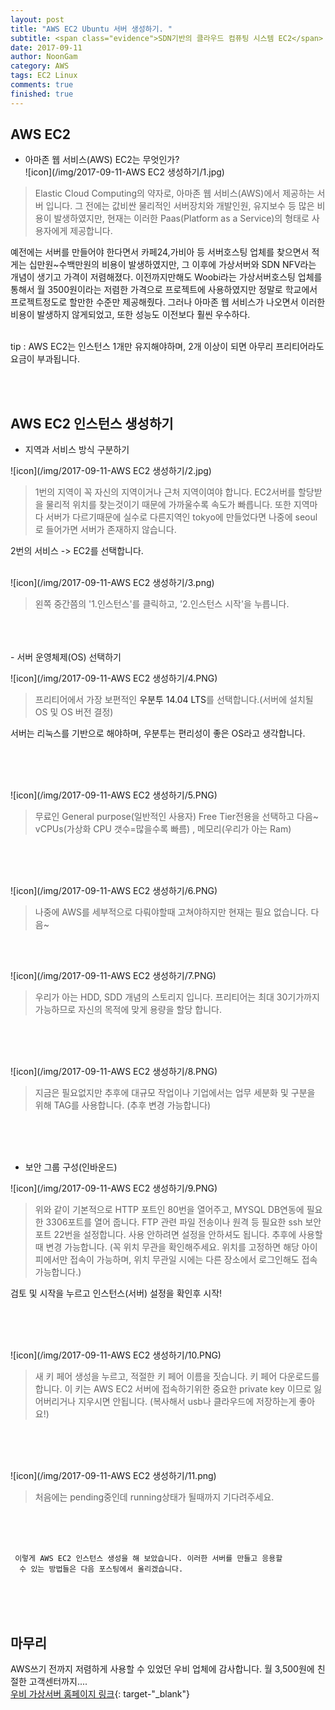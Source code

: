 ```yaml
---
layout: post
title: "AWS EC2 Ubuntu 서버 생성하기. "
subtitle: <span class="evidence">SDN기반의 클라우드 컴퓨팅 시스템 EC2</span>
date: 2017-09-11
author: NoonGam
category: AWS
tags: EC2 Linux
comments: true
finished: true
---
```

## AWS EC2

- 아마존 웹 서비스(AWS) EC2는 무엇인가? <br>
![icon](/img/2017-09-11-AWS EC2 생성하기/1.jpg)

> Elastic Cloud Computing의 약자로, 아마존 웹 서비스(AWS)에서 제공하는 서버 입니다. 그 전에는 값비싼 물리적인 서버장치와 개발인원, 유지보수 등
많은 비용이 발생하였지만, 현재는 이러한 Paas(Platform as a Service)의 형태로 사용자에게 제공합니다.

<a title="설명충">예전에는 서버를 만들어야 한다면서 카페24,가비아 등 서버호스팅 업체를 찾으면서 적게는 십만원~수백만원의
    비용이 발생하였지만, 그 이후에 가상서버와 SDN NFV라는 개념이 생기고 가격이 저렴해졌다. 이전까지만해도
    Woobi라는 가상서버호스팅 업체를 통해서 월 3500원이라는 저렴한 가격으로 프로젝트에 사용하였지만 정말로
    학교에서 프로젝트정도로 할만한 수준만 제공해줬다. 그러나 아마존 웹 서비스가 나오면서 이러한 비용이
    발생하지 않게되었고, 또한 성능도 이전보다 훨씬 우수하다.</a>

<br><span class="evidence">tip : AWS EC2는 인스턴스 1개만 유지해야하며, 2개 이상이 되면 아무리 프리티어라도 요금이 부과됩니다.</span>  

<br><br>

## AWS EC2 인스턴스 생성하기
- 지역과 서비스 방식 구분하기

![icon](/img/2017-09-11-AWS EC2 생성하기/2.jpg)

> 1번의 지역이 꼭 자신의 지역이거나 근처 지역이여야 합니다. EC2서버를 할당받을 물리적 위치를 찾는것이기 때문에
가까울수록 속도가 빠릅니다.
또한 지역마다 서버가 다르기때문에 실수로 다른지역인 tokyo에 만들었다면 나중에 seoul로 들어가면 서버가 존재하지 않습니다.

<span class="evidence">2번의 서비스 -> EC2를 선택합니다.</span>
<br>
<br>


![icon](/img/2017-09-11-AWS EC2 생성하기/3.png)

> 왼쪽 중간쯤의 '1.인스턴스'를 클릭하고, '2.인스턴스 시작'을 누릅니다.

<br>
<br>
<br>
- 서버 운영체제(OS) 선택하기

![icon](/img/2017-09-11-AWS EC2 생성하기/4.PNG)

>프리티어에서 가장 보편적인 <a>우분투 14.04 LTS</a>를 선택합니다.(서버에 설치될 OS 및 OS 버전 결정)

<span class="evidence">서버는 리눅스를 기반으로 해야하며, 우분투는 편리성이 좋은 OS라고 생각합니다.</span>

<br>
<br>
 <br>

 ![icon](/img/2017-09-11-AWS EC2 생성하기/5.PNG)

> 무료인 General purpose(일반적인 사용자) Free Tier전용을 선택하고 다음~
 vCPUs(가상화 CPU 갯수=많을수록 빠름) , 메모리(우리가 아는 Ram)

 <br>
 <br>
  <br>

  ![icon](/img/2017-09-11-AWS EC2 생성하기/6.PNG)

> 나중에 AWS를 세부적으로 다뤄야할때 고쳐야하지만 현재는 필요 없습니다. 다음~

<br>
<br>

  ![icon](/img/2017-09-11-AWS EC2 생성하기/7.PNG)
> 우리가 아는 HDD, SDD 개념의 스토리지 입니다. 프리티어는 최대 30기가까지 가능하므로 자신의 목적에 맞게
용량을 할당 합니다.

<br>
<br>
 <br>

  ![icon](/img/2017-09-11-AWS EC2 생성하기/8.PNG)
> 지금은 필요없지만 추후에 대규모 작업이나 기업에서는 업무 세분화 및 구분을 위해 TAG를 사용합니다.
(추후 변경 가능합니다)

<br>
<br>
<br>

- 보안 그룹 구성(인바운드)

![icon](/img/2017-09-11-AWS EC2 생성하기/9.PNG)

> 위와 같이 기본적으로 HTTP 포트인 80번을 열어주고, MYSQL DB연동에 필요한 3306포트를 열어 줍니다. FTP 관련 파일 전송이나 원격 등 필요한 ssh 보안 포트 22번을 설정합니다. 사용 안하려면 설정을 안하셔도 됩니다. 추후에 사용할때 변경 가능합니다.
(꼭 위치 무관을 확인해주세요. 위치를 고정하면 해당 아이피에서만 접속이 가능하며, 위치 무관일 시에는 다른 장소에서 로그인해도 접속 가능합니다.)


 <span class="evidence">검토 및 시작을 누르고 인스턴스(서버) 설정을 확인후 시작!</span>

<br>
<br>
<br>

   ![icon](/img/2017-09-11-AWS EC2 생성하기/10.PNG)
> 새 키 페어 생성을 누르고, 적절한 키 페어 이름을 짓습니다. 키 페어 다운로드를 합니다.
이 키는 AWS EC2 서버에 접속하기위한 중요한 private key 이므로 잃어버리거나 지우시면 안됩니다.
(복사해서 usb나 클라우드에 저장하는게 좋아요!)

<br>
<br>
<br>

 ![icon](/img/2017-09-11-AWS EC2 생성하기/11.png)
 > 처음에는 pending중인데 running상태가 될때까지 기다려주세요.

<br>
<br>
<br>

     이렇게 AWS EC2 인스턴스 생성을 해 보았습니다. 이러한 서버를 만들고 응용할
      수 있는 방법들은 다음 포스팅에서 올리겠습니다.

<br>
<br>
<br>

## 마무리
AWS쓰기 전까지 저렴하게 사용할 수 있었던 우비 업체에 감사합니다.
월 3,500원에 친절한 고객센터까지....
<br>
[우비 가상서버 홈페이지 링크](https://woobi.co.kr "저렴한 가상 서버"){: target-"_blank"}
